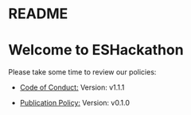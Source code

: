 # README


# Welcome to ESHackathon

Please take some time to review our policies:

- [Code of
  Conduct:](https://www.eshackathon.org/policies/ESH_policies/Code_of_conduct.html)
  Version: v1.1.1

- [Publication
  Policy:](https://www.eshackathon.org/policies/ESH_policies/ESH_Publications_Policy.html)
  Version: v0.1.0
